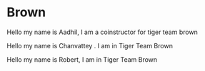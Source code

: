 # Brown


Hello my name is Aadhil, I am a coinstructor for tiger team brown


Hello my name is Chanvattey . I am  in Tiger Team Brown


Hello my name is Robert, I am in Tiger Team Brown
